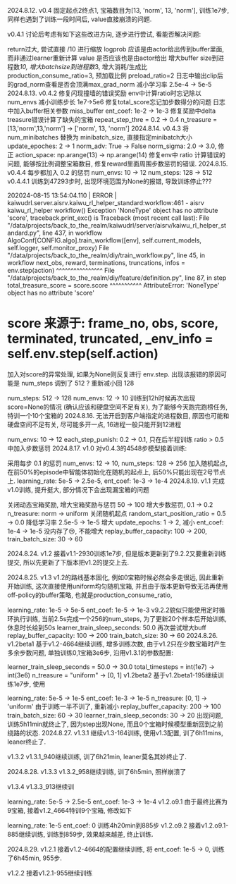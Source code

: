 2024.8.12.
v0.4
固定起点2终点1, 宝箱数目为[13, 'norm', 13, 'norm'], 训练1e7步, 同样也遇到了训练一段时间后, value直接崩溃的问题.

v0.4.1
讨论后考虑有如下这些改进方向, 逐步进行尝试, 看能否解决问题:

 return过大, 尝试直接 /10 进行缩放
 logprob 应该是由actor给出传到buffer里面, 而非通过learner重新计算
 value 是否应该也是由actor给出
 增大buffer size到进程数*10, 增大batchsize到进程数*3, 增大消耗/生成比production_consume_ratio=3, 预加载比例 preload_ratio=2
 日志中输出clip后的grad_norm查看是否会顶满max_grad_norm
 减小学习率 2.5e-4 -> 5e-5
2024.8.13.
v0.4.2
修复闪现撞墙的错误奖励
env中计算ratio时忘记除以num_envs
减小训练步长 1e7->5e6
修复total_score忘记加步数得分的问题
日志中加入buffer相关参数 miss_buffer
ent_coef: 1e-2 -> 1e-3
修复奖励中delta treasure错误计算了缺失的宝箱
repeat_step_thre = 0.2 -> 0.4
n_treasure = [13,'norm',13,'norm'] -> ['norm', 13, 'norm']
2024.8.14.
v0.4.3
将 num_minibatches 替换为 minibatch_size, 直接指定minibatch大小
update_epoches: 2 -> 1
norm_adv: True -> False
norm_sigma: 2.0 -> 3.0, 修正 action_space: np.arange(13) -> np.arange(14)
修复env中 ratio 计算错误的问题, 能够按比例调整宝箱数目, 修复reward里面周围步数惩罚的错误.
2024.8.15.
v0.4.4
每步都加入 0.2 的惩罚
num_envs: 10 -> 12
num_steps: 128 -> 512
v0.4.4.1
训练到47293步时, 出现环境范围为None的报错, 导致训练停止???

202024-08-15 13:54:04.110 | ERROR    | kaiwudrl.server.aisrv.kaiwu_rl_helper_standard:workflow:461 - aisrv kaiwu_rl_helper workflow() Exception 'NoneType' object has no attribute 'score', traceback.print_exc() is Traceback (most recent call last):
  File "/data/projects/back_to_the_realm/kaiwudrl/server/aisrv/kaiwu_rl_helper_standard.py", line 437, in workflow
    AlgoConf[CONFIG.algo].train_workflow([env], self.current_models, self.logger, self.monitor_proxy)
  File "/data/projects/back_to_the_realm/diy/train_workflow.py", line 45, in workflow
    next_obs, reward, terminations, truncations, infos = env.step(action)
                                                         ^^^^^^^^^^^^^^^^
  File "/data/projects/back_to_the_realm/diy/feature/definition.py", line 87, in step
    total_treasure_score = score.score
                           ^^^^^^^^^^^
AttributeError: 'NoneType' object has no attribute 'score'

# score 来源于: frame_no, obs, score, terminated, truncated, _env_info = self.env.step(self.action)
加入对score的异常处理, 如果为None则反复进行 env.step. 出现该报错的原因可能是 num_steps 调到了 512 ? 重新减小回 128

num_steps: 512 -> 128
num_envs: 12 -> 10 训练到12h时候再次出现score=None的情况 (确认应该和硬盘空间不足有关), 为了能够今天跑完跑榜任务, 特训一个10个宝箱的
2024.8.16.
无法开启到客户端指定的进程数目, 原因也可能和硬盘空间不足有关, 尽可能多开一点, 16进程一般只能开到12进程

num_envs: 10 -> 12
each_step_punish: 0.2 -> 0.1, 只在后半程训练 ratio > 0.5 中加入步数惩罚
2024.8.17.
v1.0
对v0.4.3的4548步模型接着训练:

采用每步 0.1 的惩罚
num_envs: 12 -> 10, num_steps: 128 -> 256
加入随机起点, 在前50%的episode中智能体初始化在随机的起点上, 后50%只能出现在2号节点上.
learning_rate: 5e-5 -> 2.5e-5, ent_coef: 1e-3 -> 1e-4
2024.8.19.
v1.1
完成v1.0训练, 提升挺大, 部分情况下会出现漏宝箱的问题

关闭动态宝箱奖励, 增大宝箱奖励与惩罚 50 -> 100
增大步数惩罚, 0.1 -> 0.2
n_treasure: norm -> uniform
关闭随机起点 random_start_position_ratio = 0.5 -> 0.0
降低学习率 2.5e-5 -> 1e-5
增大 update_epochs: 1 -> 2,
减小 ent_coef: 1e-4 -> 1e-5
没内存了😢, 不能增大 replay_buffer_capacity: 100 -> 200, train_batch_size: 30 -> 60

2024.8.24.
v1.2
接着v1.1-2930训练1e7步, 但是版本更新到了9.2.2又要重新训练提交, 所以先更新了下版本把v1.2的提交上去.

2024.8.25.
v1.3
v1.2的路线基本固化, 例如0宝箱时候必然会多走很远, 因此重新开始训练, 这次直接使用uniform均匀随机宝箱, 并且由于版本更新导致无法再使用off-policy的buffer策略, 也就是production_consume_ratio,

learning_rate: 1e-5 -> 5e-5
ent_coef: 1e-5 -> 1e-3 v9.2.2貌似只能使用定时循环执行训练, 当前2.5s完成一个256的num_steps, 为了更新20个样本后开始训练, 休息时长给到50s
learner_train_sleep_seconds: 50.0 再次尝试增大buff
replay_buffer_capacity: 100 -> 200
train_batch_size: 30 -> 60
2024.8.26.
v1.2beta1
基于v1.2-4664继续训练, 增多训练次数, 由于v1.2只在少数宝箱时产生多余步数问题, 单独训练0,1宝箱3e6步, 沿用v1.3.1的参数配置:

learner_train_sleep_seconds = 50.0 -> 30.0
total_timesteps = int(1e7) -> int(3e6)
n_treasure = "uniform" -> [0, 1]
v1.2beta2
基于v1.2beta1-195继续训练1e7步, 使用

learning_rate: 5e-5 -> 1e-5
ent_coef: 1e-3 -> 1e-5
n_treasure: [0, 1] -> 'uniform' 由于训练一半不训了, 重新减小
replay_buffer_capacity: 200 -> 100
train_batch_size: 60 -> 30
learner_train_sleep_seconds: 30 -> 20 出现问题, 训练5h11min就终止了, 因为step出现None, 而且0个宝箱时候模型重新回到之前绕路的状态.
2024.8.27.
v1.3.1
继续v1.3-164训练, 使用v1.3配置, 训了6h11mins, leaner终止了.

v1.3.2
v1.3.1_940继续训练, 训了6h21min, leaner莫名其妙终止了.

2024.8.28.
v1.3.3
v1.3.2_958继续训练, 训了6h5min, 照样崩溃了

v1.3.4
v1.3.3_913继续训

learning_rate: 5e-5 -> 2.5e-5
ent_coef: 1e-3 -> 1e-4
v1.2.o9.1
由于最终比赛为9宝箱, 接着v1.2_4664特训9个宝箱, 修改如下

learning_rate: 1e-5
ent_coef: 0 训练4h20min到885步
v1.2.o9.2
接着v1.2.o9.1-885继续训练, 训练到859步, 效果越来越差, 终止训练.

2024.8.29.
v1.2.1
接着v1.2-4664的配置继续训练, 将 ent_coef: 1e-5 -> 0, 训练了6h45min, 955步.

v1.2.2
接着v1.2.1-955继续训练